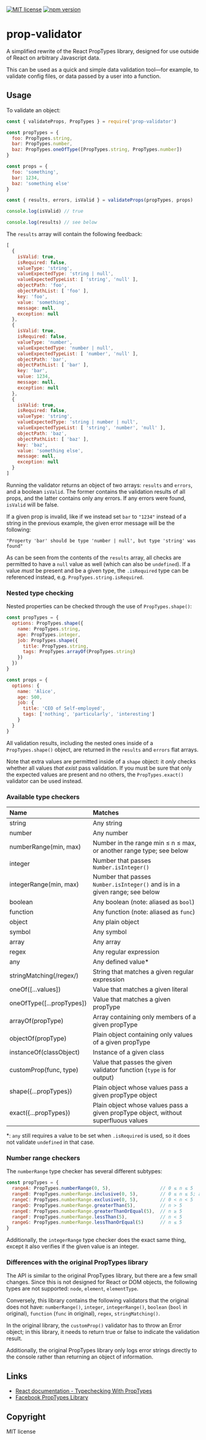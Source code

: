 [![MIT license](https://img.shields.io/badge/license-MIT-brightgreen.svg)](https://opensource.org/licenses/MIT) [![npm version](https://badge.fury.io/js/prop-validator.svg)](https://badge.fury.io/js/prop-validator)

# prop-validator

A simplified rewrite of the React PropTypes library, designed for use outside of React on arbitrary Javascript data.

This can be used as a quick and simple data validation tool—for example, to validate config files, or data passed by a user into a function.

## Usage

To validate an object:

```js
const { validateProps, PropTypes } = require('prop-validator')

const propTypes = {
  foo: PropTypes.string,
  bar: PropTypes.number,
  baz: PropTypes.oneOfType([PropTypes.string, PropTypes.number])
}

const props = {
  foo: 'something',
  bar: 1234,
  baz: 'something else'
}

const { results, errors, isValid } = validateProps(propTypes, props)

console.log(isValid) // true

console.log(results) // see below
```

The `results` array will contain the following feedback:

```js
[
  {
    isValid: true,
    isRequired: false,
    valueType: 'string',
    valueExpectedType: 'string | null',
    valueExpectedTypeList: [ 'string', 'null' ],
    objectPath: 'foo',
    objectPathList: [ 'foo' ],
    key: 'foo',
    value: 'something',
    message: null,
    exception: null
  },
  {
    isValid: true,
    isRequired: false,
    valueType: 'number',
    valueExpectedType: 'number | null',
    valueExpectedTypeList: [ 'number', 'null' ],
    objectPath: 'bar',
    objectPathList: [ 'bar' ],
    key: 'bar',
    value: 1234,
    message: null,
    exception: null
  },
  {
    isValid: true,
    isRequired: false,
    valueType: 'string',
    valueExpectedType: 'string | number | null',
    valueExpectedTypeList: [ 'string', 'number', 'null' ],
    objectPath: 'baz',
    objectPathList: [ 'baz' ],
    key: 'baz',
    value: 'something else',
    message: null,
    exception: null
  }
]
```

Running the validator returns an object of two arrays: `results` and `errors`, and a boolean `isValid`. The former contains the validation results of all props, and the latter contains only any errors. If any errors were found, `isValid` will be false.

If a given prop is invalid, like if we instead set `bar` to `"1234"` instead of a string in the previous example, the given error message will be the following:

```
"Property 'bar' should be type 'number | null', but type 'string' was found"
```

As can be seen from the contents of the `results` array, all checks are permitted to have a `null` value as well (which can also be `undefined`). If a value *must* be present and be a given type, the `.isRequired` type can be referenced instead, e.g. `PropTypes.string.isRequired`.

### Nested type checking

Nested properties can be checked through the use of `PropTypes.shape()`:

```js
const propTypes = {
  options: PropTypes.shape({
    name: PropTypes.string,
    age: PropTypes.integer,
    job: PropTypes.shape({
      title: PropTypes.string,
      tags: PropTypes.arrayOf(PropTypes.string)
    })
  })
}

const props = {
  options: {
    name: 'Alice',
    age: 500,
    job: {
      title: 'CEO of Self-employed',
      tags: ['nothing', 'particularly', 'interesting']
    }
  }
}
```

All validation results, including the nested ones inside of a `PropTypes.shape()` object, are returned in the `results` and `errors` flat arrays.

Note that extra values are permitted inside of a `shape` object: it *only* checks whether all values *that exist* pass validation. If you must be sure that only the expected values are present and no others, the `PropTypes.exact()` validator can be used instead.

### Available type checkers

| Name   | Matches |
|:-------|:--------|
| string | Any string |
| number | Any number |
| numberRange(min, max) | Number in the range min ≤ n ≤ max, or another range type; see below |
| integer | Number that passes `Number.isInteger()` |
| integerRange(min, max) | Number that passes `Number.isInteger()` and is in a given range; see below |
| boolean | Any boolean (note: aliased as `bool`) |
| function | Any function (note: aliased as `func`) |
| object | Any plain object |
| symbol | Any symbol |
| array | Any array |
| regex | Any regular expression |
| any | Any defined value* |
| stringMatching(/regex/) | String that matches a given regular expression |
| oneOf([...values]) | Value that matches a given literal |
| oneOfType([...propTypes]) | Value that matches a given propType |
| arrayOf(propType) | Array containing only members of a given propType |
| objectOf(propType) | Plain object containing only values of a given propType |
| instanceOf(classObject) | Instance of a given class |
| customProp(func, type) | Value that passes the given validator function (`type` is for output) |
| shape({...propTypes}) | Plain object whose values pass a given propType object |
| exact({...propTypes}) | Plain object whose values pass a given propType object, without superfluous values |

*: `any` still requires a value to be set when `.isRequired` is used, so it does not validate `undefined` in that case.

### Number range checkers

The `numberRange` type checker has several different subtypes:

```js
const propTypes = {
  rangeA: PropTypes.numberRange(0, 5),                  // 0 ≤ n ≤ 5
  rangeB: PropTypes.numberRange.inclusive(0, 5),        // 0 ≤ n ≤ 5; alias for .numberRange
  rangeC: PropTypes.numberRange.exclusive(0, 5),        // 0 < n < 5
  rangeD: PropTypes.numberRange.greaterThan(5),         // n > 5
  rangeE: PropTypes.numberRange.greaterThanOrEqual(5),  // n ≥ 5
  rangeF: PropTypes.numberRange.lessThan(5),            // n < 5
  rangeG: PropTypes.numberRange.lessThanOrEqual(5)      // n ≤ 5
}
```

Additionally, the `integerRange` type checker does the exact same thing, except it also verifies if the given value is an integer.

### Differences with the original PropTypes library

The API is similar to the original PropTypes library, but there are a few small changes. Since this is not designed for React or DOM objects, the following types are not supported: `node`, `element`, `elementType`.

Conversely, this library contains the following validators that the original does not have: `numberRange()`, `integer`, `integerRange()`, `boolean` (`bool` in original), `function` (`func` in original), `regex`, `stringMatching()`.

In the original library, the `customProp()` validator has to throw an Error object; in this library, it needs to return true or false to indicate the validation result.

Additionally, the original PropTypes library only logs error strings directly to the console rather than returning an object of information.

## Links

* [React documentation - Typechecking With PropTypes](https://reactjs.org/docs/typechecking-with-proptypes.html)
* [Facebook PropTypes Library](https://github.com/facebook/prop-types)

## Copyright

MIT license
